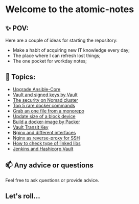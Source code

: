 # Welcome to the atomic-notes

## :sparkles: POV:

Here are a couple of ideas for starting the repository:

- Make a habit of acquiring new IT knowledge every day;
- The place where I can refresh lost things;
- The one pocket for workday notes;

## :memo: Topics:

- [Upgrade Ansible-Core](topics/upgrade-ansible.md)
- [Vault and signed keys by Vault](topics/vault-ssh-signed-keys/vault-ssh-signed-keys.md)
- [The security on Nomad cluster](topics/nomad-consul-vault/full-house.md)
- [Top 5 rare docker commands](topics/top-5-docker-commands.md)
- [Grab an one file from a monorepo](topics/grab-a-single-file.md)
- [Update size of a block device](topics/update-size-block-device.md)
- [Build a docker-image by Packer](topics/packer-build-docker.md)
- [Vault Transit Key](topics/vault-transit-key.md)
- [Nginx and different interfaces](topics/nginx-output-interfaces.md)
- [Nginx as reverse-proxy for SSH](topics/nginx-as-reverse-proxy-ssh.md)
- [How to check type of linked libs](topics/static-or-dynamic-linked.md)
- [Jenkins and Hashicorp Vault](topics/jenkins-vault-secrets.md)

## :mailbox: Any advice or questions

Feel free to ask questions or provide advice.

## Let's roll...
